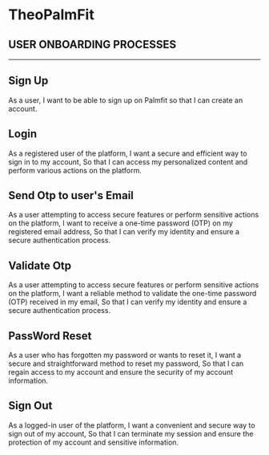 # TheoPalmFit

 


USER ONBOARDING PROCESSES
------------------------------------------------------------------------------

-----------------------------------------------------------------------------------------
Sign Up
---------
As a user, I want to be able to sign up on Palmfit so that I can create an account.

Login
--------
As a registered user of the platform,
I want a secure and efficient way to sign in to my account,
So that I can access my personalized content and perform various actions on the platform.

Send Otp to user's Email
--------------------------
As a user attempting to access secure features or perform sensitive actions on the platform,
I want to receive a one-time password (OTP) on my registered email address,
So that I can verify my identity and ensure a secure authentication process.

Validate Otp
------------------------
As a user attempting to access secure features or perform sensitive actions on the platform,
I want a reliable method to validate the one-time password (OTP) received in my email,
So that I can verify my identity and ensure a secure authentication process.

PassWord Reset
----------------------
As a user who has forgotten my password or wants to reset it,
I want a secure and straightforward method to reset my password,
So that I can regain access to my account and ensure the security of my account information.

Sign Out
------------------------
As a logged-in user of the platform,
I want a convenient and secure way to sign out of my account,
So that I can terminate my session and ensure the protection of my account and sensitive information.

